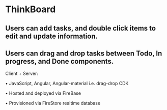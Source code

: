 # ThinkBoard




## Users can add tasks, and double click items to edit and update information.

## Users can drag and drop tasks between Todo, In progress, and Done components.

Client + Server:

• JavaScript, Angular, Angular-material i.e. drag-drop CDK 

• Hosted and deployed via FireBase

• Provisioned via FireStore realtime database
